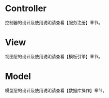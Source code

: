 
# Controller	
控制器的设计及使用说明请查看【服务注册】章节。

# View
视图层的设计及使用说明请查看【模板引擎】章节。

# Model	
模型层的设计及使用说明请查看【数据库操作】章节。
